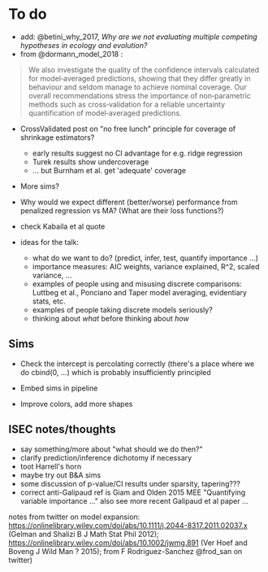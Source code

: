 # To do

- add: @betini_why_2017, *Why are we not evaluating multiple competing hypotheses in ecology and evolution?*
- from @dormann_model_2018 :

> We also investigate the quality of the confidence intervals calculated for model‐averaged predictions, showing that they differ greatly in behaviour and seldom manage to achieve nominal coverage. Our overall recommendations stress the importance of non‐parametric methods such as cross‐validation for a reliable uncertainty quantification of model‐averaged predictions.

- CrossValidated post on "no free lunch" principle for coverage of shrinkage estimators?
    - early results suggest no CI advantage for e.g. ridge regression
	- Turek results show undercoverage
	- ... but Burnham et al. get 'adequate' coverage
- More sims?
- Why would we expect different (better/worse) performance from penalized regression vs MA?  (What are their loss functions?)
- check Kabaila et al quote

- ideas for the talk:
    - what do we want to do? (predict, infer, test, quantify importance ...)
	- importance measures: AIC weights, variance explained, R^2, scaled variance, ...
	- examples of people using and misusing discrete comparisons: Luttbeg et al., Ponciano and Taper model averaging, evidentiary stats, etc.
	- examples of people taking discrete models seriously?
	- thinking about *what* before thinking about *how*

## Sims

* Check the intercept is percolating correctly (there's a place where we do cbind(0, …) which is probably insufficiently principled

* Embed sims in pipeline

* Improve colors, add more shapes


## ISEC notes/thoughts

- say something/more about "what should we do then?"
- clarify prediction/inference dichotomy if necessary
- toot Harrell's horn
- maybe try out B&A sims
- some discussion of p-value/CI results under sparsity, tapering???
- correct anti-Galipaud ref is Giam and Olden 2015 MEE "Quantifying variable importance ..." also see more recent Galipaud et al paper ...


notes from twitter on model expansion: https://onlinelibrary.wiley.com/doi/abs/10.1111/j.2044-8317.2011.02037.x (Gelman and Shalizi B J Math Stat Phil 2012); https://onlinelibrary.wiley.com/doi/abs/10.1002/jwmg.891 (Ver Hoef and Boveng J Wild Man ? 2015); from F Rodriguez-Sanchez @frod_san on twitter)

